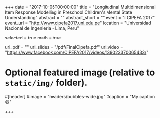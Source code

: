 +++
date = "2017-10-06T00:00:00"
title = "Longitudinal Multidimensional Item Response Modelling in Preschool Children's Mental State Understanding"
abstract = ""
abstract_short = ""
event = "I CIPEFA 2017"
event_url = "http://www.cipefa2017.uni.edu.pe"
location = "Universidad Nacional de Ingenieria - Lima, Peru"

selected = true
math = true

url_pdf = ""
url_slides = "/pdf/FinalCipefa.pdf"
url_video = "https://www.facebook.com/CIPEFA2017/videos/139023370065433/"

# Optional featured image (relative to `static/img/` folder).
#[header]
#image = "headers/bubbles-wide.jpg"
#caption = "My caption :smile:"

+++

